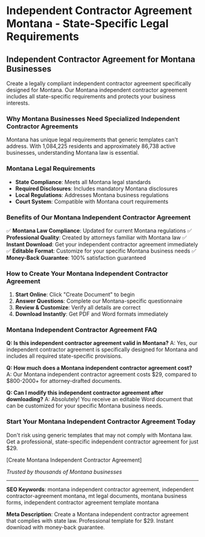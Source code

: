 # Independent Contractor Agreement Montana - State-Specific Legal Requirements

## Independent Contractor Agreement for Montana Businesses

Create a legally compliant independent contractor agreement specifically designed for Montana. Our Montana independent contractor agreement includes all state-specific requirements and protects your business interests.

### Why Montana Businesses Need Specialized Independent Contractor Agreements

Montana has unique legal requirements that generic templates can't address. With 1,084,225 residents and approximately 86,738 active businesses, understanding Montana law is essential.

### Montana Legal Requirements

- **State Compliance**: Meets all Montana legal standards
- **Required Disclosures**: Includes mandatory Montana disclosures
- **Local Regulations**: Addresses Montana business regulations
- **Court System**: Compatible with Montana court requirements

### Benefits of Our Montana Independent Contractor Agreement

✅ **Montana Law Compliance**: Updated for current Montana regulations
✅ **Professional Quality**: Created by attorneys familiar with Montana law
✅ **Instant Download**: Get your independent contractor agreement immediately
✅ **Editable Format**: Customize for your specific Montana business needs
✅ **Money-Back Guarantee**: 100% satisfaction guaranteed

### How to Create Your Montana Independent Contractor Agreement

1. **Start Online**: Click "Create Document" to begin
2. **Answer Questions**: Complete our Montana-specific questionnaire
3. **Review & Customize**: Verify all details are correct
4. **Download Instantly**: Get PDF and Word formats immediately

### Montana Independent Contractor Agreement FAQ

**Q: Is this independent contractor agreement valid in Montana?**
A: Yes, our independent contractor agreement is specifically designed for Montana and includes all required state-specific provisions.

**Q: How much does a Montana independent contractor agreement cost?**
A: Our Montana independent contractor agreement costs $29, compared to $800-2000+ for attorney-drafted documents.

**Q: Can I modify this independent contractor agreement after downloading?**
A: Absolutely! You receive an editable Word document that can be customized for your specific Montana business needs.

### Start Your Montana Independent Contractor Agreement Today

Don't risk using generic templates that may not comply with Montana law. Get a professional, state-specific independent contractor agreement for just $29.

[Create Montana Independent Contractor Agreement]

_Trusted by thousands of Montana businesses_

---

**SEO Keywords**: montana independent contractor agreement, independent contractor-agreement montana, mt legal documents, montana business forms, independent contractor agreement template montana

**Meta Description**: Create a Montana independent contractor agreement that complies with state law. Professional template for $29. Instant download with money-back guarantee.
